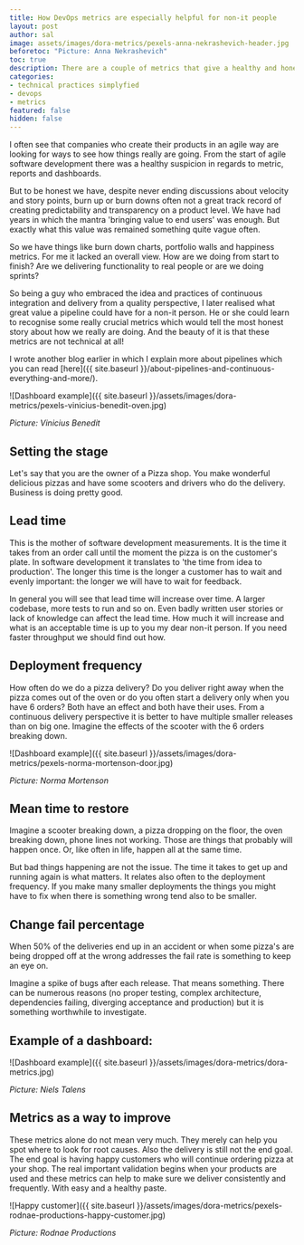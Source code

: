 ```yaml
---
title: How DevOps metrics are especially helpful for non-it people
layout: post
author: sal
image: assets/images/dora-metrics/pexels-anna-nekrashevich-header.jpg
beforetoc: "Picture: Anna Nekrashevich"
toc: true
description: There are a couple of metrics that give a healthy and honest overview on the status of our software delivery. They look technical but they are not. Here I describe how you can read them and have better control of the process by monitoring the right things.
categories:
- technical practices simplyfied
- devops
- metrics
featured: false
hidden: false
---
```


I often see that companies who create their products in an agile way are looking for ways to see how things really are going. From the start of agile software development there was a healthy suspicion in regards to metric, reports and dashboards.

But to be honest we have, despite never ending discussions about velocity and story points, burn up or burn downs often not a great track record of creating predictability and transparency on a product level. We have had years in which the mantra 'bringing value to end users' was enough. But exactly what this value was remained something quite vague often.

So we have things like burn down charts, portfolio walls and happiness metrics. For me it lacked an overall view. How are we doing from start to finish? Are we delivering functionality to real people or are we doing sprints?

So being a guy who embraced the idea and practices of continuous integration and delivery from a quality perspective, I later realised what great value a pipeline could have for a non-it person. He or she could learn to recognise some really crucial metrics which would tell the most honest story about how we really are doing. And the beauty of it is that these metrics  are not technical at all!

I wrote another blog earlier in which I explain more about pipelines which you can read [here]({{ site.baseurl }}/about-pipelines-and-continuous-everything-and-more/).

![Dashboard example]({{ site.baseurl }}/assets/images/dora-metrics/pexels-vinicius-benedit-oven.jpg)

*Picture: Vinicius Benedit*

## Setting the stage

Let's say that you are the owner of a Pizza shop. You make wonderful delicious pizzas and have some scooters and drivers who do the delivery. Business is doing pretty good.

## Lead time

This is the mother of software development measurements. It is the time it takes from an order call until the moment the pizza is on the customer's plate. In software development it translates to 'the time from idea to production'. The longer this time is the longer a customer has to wait and evenly important: the longer we will have to wait for feedback.

In general you will see that lead time will increase over time. A larger codebase, more tests to run and so on. Even badly written user stories or lack of knowledge can affect the lead time. How much it will increase and what is an acceptable time is up to you my dear non-it person. If you need faster throughput we should find out how.

## Deployment frequency

How often do we do a pizza delivery? Do you deliver right away when the pizza comes out of the oven or do you often start a delivery only when you have 6 orders? Both have an effect and both have their uses. From a continuous delivery perspective it is better to have multiple smaller releases than on big one. Imagine the effects of the scooter with the 6 orders breaking down.

![Dashboard example]({{ site.baseurl }}/assets/images/dora-metrics/pexels-norma-mortenson-door.jpg)

*Picture: Norma Mortenson*

## Mean time to restore

Imagine a scooter breaking down, a pizza dropping on the floor, the oven breaking down, phone lines not working. Those are things that probably will happen once. Or, like often in life, happen all at the same time.

But bad things happening are not the issue. The time it takes to get up and running again is what matters. It relates also often to the deployment frequency. If you make many smaller deployments the things you might have to fix when there is something wrong tend also to be smaller.

## Change fail percentage

When 50% of the deliveries end up in an accident or when some pizza's are being dropped off at the wrong addresses the fail rate is something to keep an eye on.

Imagine a spike of bugs after each release. That means something. There can be numerous reasons (no proper testing, complex architecture, dependencies failing, diverging acceptance and production) but it is something worthwhile to investigate.


## Example of a dashboard:

![Dashboard example]({{ site.baseurl }}/assets/images/dora-metrics/dora-metrics.jpg)

*Picture: Niels Talens*

## Metrics as a way to improve

These metrics alone do not mean very much. They merely can help you spot where to look for root causes. Also the delivery is still not the end goal. The end goal is having happy customers who will continue ordering pizza at your shop. The real important validation begins when your products are used and these metrics can help to make sure we deliver consistently and frequently. With easy and a healthy paste.

![Happy customer]({{ site.baseurl }}/assets/images/dora-metrics/pexels-rodnae-productions-happy-customer.jpg)

*Picture: Rodnae Productions*
